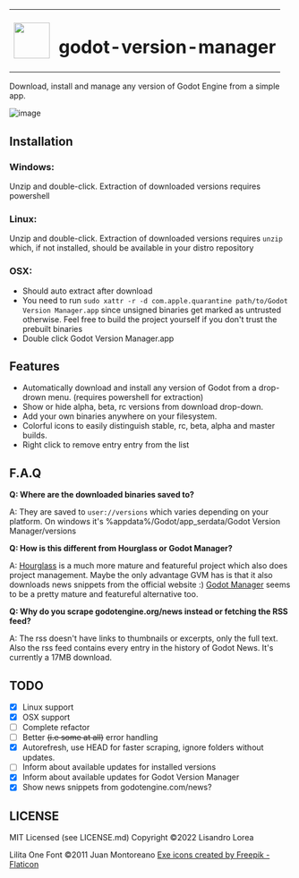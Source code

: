 <table><tr width=64px><td><img height=64px src="https://user-images.githubusercontent.com/526829/169241046-3087a41d-9606-43ab-90ae-ee0055bef039.png"/></td><td><h1>godot-version-manager</h1></td></tr></table>
  
Download, install and manage any version of Godot Engine from a simple app. 

![image](https://user-images.githubusercontent.com/526829/213944428-2b2d1ffa-8656-4efa-9bf4-dc32f793a6a7.png)

## Installation
### Windows:
Unzip and double-click. Extraction of downloaded versions requires powershell
### Linux:
Unzip and double-click. Extraction of downloaded versions requires `unzip` which, if not installed, should be available in your distro repository
### OSX:
- Should auto extract after download
- You need to run `sudo xattr -r -d com.apple.quarantine path/to/Godot Version Manager.app` since unsigned binaries get marked as untrusted otherwise. Feel free to build the project yourself if you don't trust the prebuilt binaries
- Double click Godot Version Manager.app

## Features
- Automatically download and install any version of Godot from a drop-drown menu. (requires powershell for extraction)
- Show or hide alpha, beta, rc versions from download drop-down. 
- Add your own binaries anywhere on your filesystem. 
- Colorful icons to easily distinguish stable, rc, beta, alpha and master builds. 
- Right click to remove entry entry from the list

## F.A.Q
**Q: Where are the downloaded binaries saved to?**

A: They are saved to `user://versions` which varies depending on your platform. On windows it's %appdata%/Godot/app_serdata/Godot Version Manager/versions

**Q: How is this different from Hourglass or Godot Manager?**

A: [Hourglass](https://hourglass.jwestman.net/) is a much more mature and featureful project which also does project management. Maybe the only advantage GVM has is that it also downloads news snippets from the official website :) [Godot Manager](https://github.com/eumario/godot-manager) seems to be a pretty mature and featureful alternative too.

**Q: Why do you scrape godotengine.org/news instead or fetching the RSS feed?**

A: The rss doesn't have links to thumbnails or excerpts, only the full text. Also the rss feed contains every entry in the history of Godot News. It's currently a 17MB download.

## TODO
- [x] Linux support
- [x] OSX support
- [ ] Complete refactor
- [ ] Better ~~(i.e some at all)~~ error handling
- [x] Autorefresh, use HEAD for faster scraping, ignore folders without updates.
- [ ] Inform about available updates for installed versions
- [x] Inform about available updates for Godot Version Manager
- [x] Show news snippets from godotengine.com/news?

## LICENSE
MIT Licensed (see LICENSE.md)
Copyright ©️2022 Lisandro Lorea

Lilita One Font ©️2011 Juan Montoreano
<a href="https://www.flaticon.com/free-icons/exe" title="exe icons">Exe icons created by Freepik - Flaticon</a>
